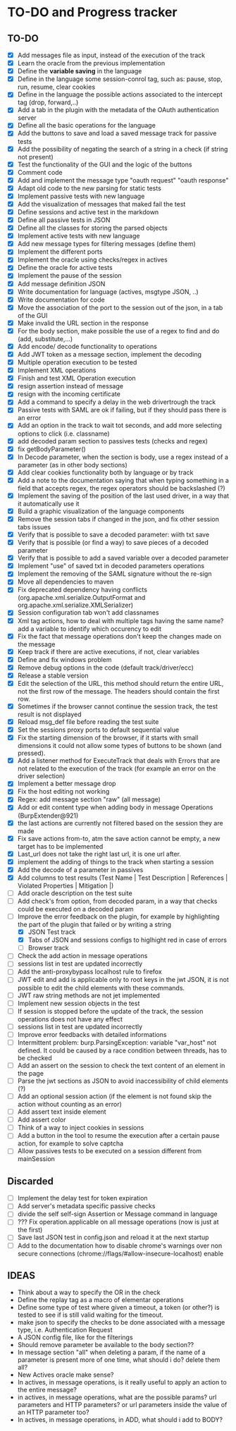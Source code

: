 # TO-DO and Progress tracker

## TO-DO

-   [x] Add messages file as input, instead of the execution of the track
-   [x] Learn the oracle from the previous implementation
-   [x] Define the **variable saving** in the language
-   [x] Define in the language some session-conrol tag, such as: pause, stop, run, resume, clear cookies
-   [x] Define in the language the possible actions associated to the intercept tag (drop, forward,..)
-   [x] Add a tab in the plugin with the metadata of the OAuth authentication server
-   [x] Define all the basic operations for the language
-   [x] Add the buttons to save and load a saved message track for passive tests
-   [x] Add the possibility of negating the search of a string in a check (if string not present)
-   [x] Test the functionality of the GUI and the logic of the buttons
-   [x] Comment code
-   [x] Add and implement the message type "oauth request" "oauth response"
-   [x] Adapt old code to the new parsing for static tests
-   [x] Implement passive tests with new language
-   [x] Add the visualization of messages that maked fail the test
-   [x] Define sessions and active test in the markdown
-   [x] Define all passive tests in JSON
-   [x] Define all the classes for storing the parsed objects
-   [x] Implement active tests with new language
-   [x] Add new message types for filtering messages (define them)
-   [x] Implement the different ports
-   [x] Implement the oracle using checks/regex in actives
-   [x] Define the oracle for active tests
-   [x] Implement the pause of the session
-   [x] Add message definition JSON
-   [x] Write documentation for language (actives, msgtype JSON, ..)
-   [x] Write documentation for code
-   [x] Move the association of the port to the session out of the json, in a tab of the GUI
-   [x] Make invalid the URL section in the response
-   [x] For the body section, make possible the use of a regex to find and do (add, substitute,...)
-   [x] Add encode/ decode functionality to operations
-   [x] Add JWT token as a message section, implement the decoding
-   [x] Multiple operation execution to be tested
-   [x] Implement XML operations
-   [x] Finish and test XML Operation execution
-   [x] resign assertion instead of message
-   [x] resign with the incoming certificate
-   [x] Add a command to specify a delay in the web drivertrough the track
-   [x] Passive tests with SAML are ok if failing, but if they should pass there is an error
-   [x] Add an option in the track to wait tot seconds, and add more selecting options to click (i.e. classname)
-   [x] add decoded param section to passives tests (checks and regex)
-   [x] fix getBodyParameter()
-   [x] In Decode parameter, when the section is body, use a regex instead of a parameter (as in other body sections)
-   [x] Add clear cookies functionality both by language or by track
-   [x] Add a note to the documentation saying that when typing something in a field that accepts regex, the regex operators should be backslashed (\?)
-   [x] Implement the saving of the position of the last used driver, in a way that it automatically use it
-   [x] Build a graphic visualization of the language components
-   [x] Remove the session tabs if changed in the json, and fix other session tabs issues
-   [x] Verify that is possible to save a decoded parameter: wiith txt save
-   [x] Verify that is possible (or find a way) to save pieces of a decoded parameter
-   [x] Verify that is possible to add a saved variable over a decoded parameter
-   [x] Implement "use" of saved txt in decoded parameters operations
-   [x] Implement the removing of the SAML signature without the re-sign
-   [x] Move all dependencies to maven
-   [x] Fix deprecated dependency having conflicts (org.apache.xml.serialize.OutputFormat and org.apache.xml.serialize.XMLSerializer)
-   [x] Session configuration tab won't add classnames
-   [x] Xml tag actions, how to deal with multiple tags having the same name? add a variable to identify which occurency to edit
-   [x] Fix the fact that message operations don't keep the changes made on the message
-   [x] Keep track if there are active executions, if not, clear variables
-   [x] Define and fix windows problem
-   [x] Remove debug options in the code (default track/driver/ecc)
-   [x] Release a stable version
-   [x] Edit the selection of the URL, this method should return the entire URL, not the first row of the message. The headers should contain the first row.
-   [x] Sometimes if the browser cannot continue the session track, the test result is not displayed
-   [x] Reload msg_def file before reading the test suite
-   [x] Set the sessions proxy ports to default sequential value
-   [x] Fix the starting dimension of the browser, if it starts with small dimensions it could not allow some types of buttons to be shown (and pressed).
-   [x] Add a listener method for ExecuteTrack that deals with Errors that are not related to the execution of the track (for example an error on the driver selection)
-   [x] Implement a better message drop
-   [x] Fix the host editing not working
-   [x] Regex: add message section "raw" (all message)
-   [x] Add or edit content type when adding body in message Operations (BurpExtender@921)
-   [x] the last actions are currently not filtered based on the session they are made
-   [x] Fix save actions from-to, atm the save action cannot be empty, a new target has to be implemented
-   [x] Last_url does not take the right last url, it is one url after.
-   [x] implement the adding of things to the track when starting a session
-   [x] Add the decode of a parameter in passives
-   [x] Add columns to test results (Test Name | Test Description | References | Violated Properties | Mitigation |)
-   [ ] Add oracle description on the test suite
-   [ ] Add check's from option, from decoded param, in a way that checks could be executed on a decoded param
-   [ ] Improve the error feedback on the plugin, for example by highlighting the part of the plugin that failed or by writing a string
    -   [x] JSON Test track
    -   [x] Tabs of JSON and sessions configs to higlhight red in case of errors
    -   [ ] Browser track
-   [ ] Check the add action in message operations
-   [ ] sessions list in test are updated incorrectly
-   [ ] Add the anti-proxybypass localhost rule to firefox
-   [ ] JWT edit and add is applicable only to root keys in the jwt JSON, it is not possible to edit the child elements with these commands.
-   [ ] JWT raw string methods are not jet implemented
-   [ ] Implement new session objects in the test
-   [ ] If session is stopped before the update of the track, the session operations does not have any effect
-   [ ] sessions list in test are updated incorrectly
-   [ ] Improve error feedbacks with detailed informations
-   [ ] Intermittent problem: burp.ParsingException: variable "var_host" not defined. It could be caused by a race condition between threads, has to be checked
-   [ ] Add an assert on the session to check the text content of an element in the page
-   [ ] Parse the jwt sections as JSON to avoid inaccessibility of child elements (?)
-   [ ] Add an optional session action (if the element is not found skip the action without counting as an error)
-   [ ] Add assert text inside element
-   [ ] Add assert color
-   [ ] Think of a way to inject cookies in sessions
-   [ ] Add a button in the tool to resume the execution after a certain pause action, for example to solve captcha
-   [ ] Allow passives tests to be executed on a session different from mainSession 

## Discarded

-   [ ] Implement the delay test for token expiration
-   [ ] Add server's metadata specific passive checks
-   [ ] divide the self self-sign Assertion or Message command in language
-   [ ] ??? Fix operation.applicable on all message operations (now is just at the first)
-   [ ] Save last JSON test in config.json and reload it at the next startup
-   [ ] Add to the documentation how to disable chrome's warnings over non secure connections (chrome://flags/#allow-insecure-localhost) enable

## IDEAS

-   Think about a way to specify the OR in the check
-   Define the replay tag as a macro of elementar operations
-   Define some type of test where given a timeout, a token (or other?) is tested to see if is still valid waiting for the timeout.
-   make json to specify the checks to be done associated with a message type, i.e. Authentication Request
-   A JSON config file, like for the filterings
-   Should remove parameter be available to the body section??
-   In message section "all" when deleting a param, if the name of a parameter is present more of one time, what should i do? delete them all?
-   New Actives oracle make sense?
-   In actives, in message operations, is it really useful to apply an action to the entire message?
-   in actives, in message operations, what are the possible params? url parameters and HTTP parameters? or url parameters inside the value of an HTTP parameter too?
-   In actives, in message operations, in ADD, what should i add to BODY?
